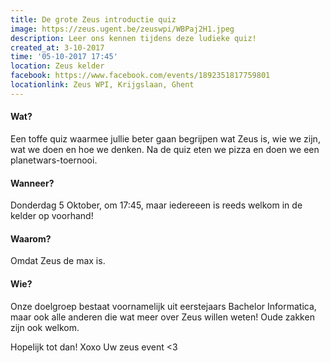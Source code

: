 ```yaml
---
title: De grote Zeus introductie quiz
image: https://zeus.ugent.be/zeuswpi/WBPaj2H1.jpeg
description: Leer ons kennen tijdens deze ludieke quiz!
created_at: 3-10-2017
time: '05-10-2017 17:45'
location: Zeus kelder
facebook: https://www.facebook.com/events/1892351817759801
locationlink: Zeus WPI, Krijgslaan, Ghent
---
```


#### Wat?
Een toffe quiz waarmee jullie beter gaan begrijpen wat Zeus is, wie we zijn, wat we doen en hoe we denken. Na de quiz eten we pizza en doen we een planetwars-toernooi.

#### Wanneer?
Donderdag 5 Oktober, om 17:45, maar iedereeen is reeds welkom in de kelder op voorhand!

#### Waarom?
Omdat Zeus de max is.

#### Wie?
Onze doelgroep bestaat voornamelijk uit eerstejaars Bachelor Informatica, maar ook alle anderen die wat meer over Zeus willen weten! Oude zakken zijn ook welkom.

Hopelijk tot dan!
Xoxo
Uw zeus event <3
